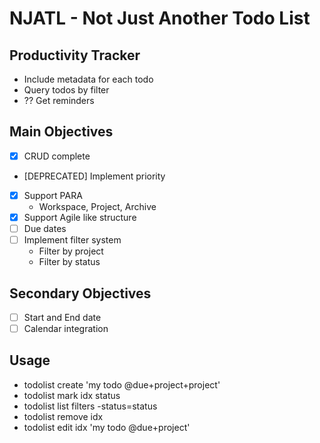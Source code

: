 # NJATL - Not Just Another Todo List

## Productivity Tracker
- Include metadata for each todo
- Query todos by filter
- ?? Get reminders

## Main Objectives
- [x] CRUD complete
- [DEPRECATED] Implement priority
- [x] Support PARA
    - Workspace, Project, Archive
- [x] Support Agile like structure
- [ ] Due dates
- [ ] Implement filter system
    - Filter by project
    - Filter by status

## Secondary Objectives
- [ ] Start and End date
- [ ] Calendar integration

## Usage
- todolist create 'my todo @due+project+project'
- todolist mark idx status
- todolist list filters -status=status
- todolist remove idx
- todolist edit idx 'my todo @due+project'
